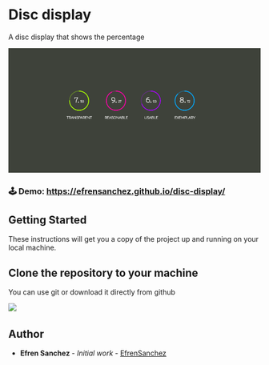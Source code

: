 # Disc display

A disc display that shows the percentage

![Screenshot](./docs/capture.png)

### 🕹️ Demo: https://efrensanchez.github.io/disc-display/

## Getting Started

These instructions will get you a copy of the project up and running on your local machine.

## Clone the repository to your machine

You can use git or download it directly from github

![](https://imgur.com/bpHE9K6.png)


## Author

- **Efren Sanchez** - *Initial work* - [EfrenSanchez](https://github.com/EfrenSanchez)
